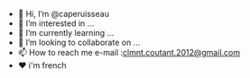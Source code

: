 - 👋 Hi, I’m @caperuisseau
- 👀 I’m interested in ...
- 🌱 I’m currently learning ...
- 💞️ I’m looking to collaborate on ...
- 📫 How to reach me e-mail :clmnt.coutant.2012@gmail.com
- ❤ i'm french
<!---
caperuisseau/caperuisseau is a ✨ special ✨ repository because its `README.md` (this file) appears on your GitHub profile.
You can click the Preview link to take a look at your changes.
--->
